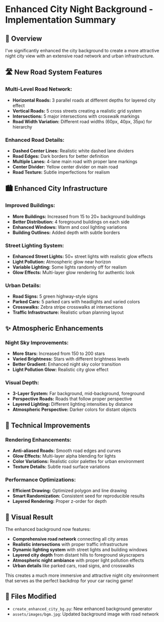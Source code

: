 # Enhanced City Night Background - Implementation Summary

## 🌃 Overview
I've significantly enhanced the city background to create a more attractive night city view with an extensive road network and urban infrastructure.

## 🛣️ **New Road System Features**

### **Multi-Level Road Network:**
- **Horizontal Roads:** 3 parallel roads at different depths for layered city effect
- **Vertical Roads:** 5 cross streets creating a realistic grid system
- **Intersections:** 5 major intersections with crosswalk markings
- **Road Width Variation:** Different road widths (60px, 40px, 35px) for hierarchy

### **Enhanced Road Details:**
- **Dashed Center Lines:** Realistic white dashed lane dividers
- **Road Edges:** Dark borders for better definition
- **Multiple Lanes:** 4-lane main road with proper lane markings
- **Center Divider:** Yellow center divider on main road
- **Road Texture:** Subtle imperfections for realism

## 🏙️ **Enhanced City Infrastructure**

### **Improved Buildings:**
- **More Buildings:** Increased from 15 to 20+ background buildings
- **Better Distribution:** 4 foreground buildings on each side
- **Enhanced Windows:** Warm and cool lighting variations
- **Building Outlines:** Added depth with subtle borders

### **Street Lighting System:**
- **Enhanced Street Lights:** 50+ street lights with realistic glow effects
- **Light Pollution:** Atmospheric glow near horizon
- **Variable Lighting:** Some lights randomly off for realism
- **Glow Effects:** Multi-layer glow rendering for authentic look

### **Urban Details:**
- **Road Signs:** 5 green highway-style signs
- **Parked Cars:** 5 parked cars with headlights and varied colors
- **Crosswalks:** Zebra stripe crosswalks at intersections
- **Traffic Infrastructure:** Realistic urban planning layout

## ✨ **Atmospheric Enhancements**

### **Night Sky Improvements:**
- **More Stars:** Increased from 150 to 200 stars
- **Varied Brightness:** Stars with different brightness levels
- **Better Gradient:** Enhanced night sky color transition
- **Light Pollution Glow:** Realistic city glow effect

### **Visual Depth:**
- **3-Layer System:** Far background, mid-background, foreground
- **Perspective Roads:** Roads that follow proper perspective
- **Layered Lighting:** Different lighting intensities by distance
- **Atmospheric Perspective:** Darker colors for distant objects

## 🎨 **Technical Improvements**

### **Rendering Enhancements:**
- **Anti-aliased Roads:** Smooth road edges and curves
- **Glow Effects:** Multi-layer alpha blending for lights
- **Color Variations:** Realistic color palettes for urban environment
- **Texture Details:** Subtle road surface variations

### **Performance Optimizations:**
- **Efficient Drawing:** Optimized polygon and line drawing
- **Smart Randomization:** Consistent seed for reproducible results
- **Layered Rendering:** Proper z-order for depth

## 🌟 **Visual Result**

The enhanced background now features:
- **Comprehensive road network** connecting all city areas
- **Realistic intersections** with proper traffic infrastructure
- **Dynamic lighting system** with street lights and building windows
- **Layered city depth** from distant hills to foreground skyscrapers
- **Atmospheric night ambiance** with proper light pollution effects
- **Urban details** like parked cars, road signs, and crosswalks

This creates a much more immersive and attractive night city environment that serves as the perfect backdrop for your car racing game!

## 📁 Files Modified
- `create_enhanced_city_bg.py`: New enhanced background generator
- `assets/images/bgm.jpg`: Updated background image with road network
